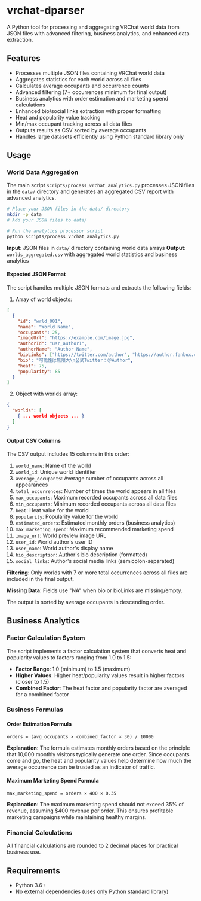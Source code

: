 # vrchat-dparser

A Python tool for processing and aggregating VRChat world data from JSON files with advanced filtering, business analytics, and enhanced data extraction.

## Features

- Processes multiple JSON files containing VRChat world data
- Aggregates statistics for each world across all files
- Calculates average occupants and occurrence counts
- Advanced filtering (7+ occurrences minimum for final output)
- Business analytics with order estimation and marketing spend calculations
- Enhanced bio/social links extraction with proper formatting
- Heat and popularity value tracking
- Min/max occupant tracking across all data files
- Outputs results as CSV sorted by average occupants
- Handles large datasets efficiently using Python standard library only

## Usage

### World Data Aggregation

The main script `scripts/process_vrchat_analytics.py` processes JSON files in the `data/` directory and generates an aggregated CSV report with advanced analytics.

```bash
# Place your JSON files in the data/ directory
mkdir -p data
# Add your JSON files to data/

# Run the analytics processor script
python scripts/process_vrchat_analytics.py
```

**Input**: JSON files in `data/` directory containing world data arrays
**Output**: `worlds_aggregated.csv` with aggregated world statistics and business analytics

#### Expected JSON Format

The script handles multiple JSON formats and extracts the following fields:

1. Array of world objects:
```json
[
  {
    "id": "wrld_001",
    "name": "World Name",
    "occupants": 25,
    "imageUrl": "https://example.com/image.jpg",
    "authorId": "usr_author1",
    "authorName": "Author Name",
    "bioLinks": ["https://twitter.com/author", "https://author.fanbox.cc/"],
    "bio": "可能性は無限大\n公式Twitter：＠Author",
    "heat": 75,
    "popularity": 85
  }
]
```

2. Object with worlds array:
```json
{
  "worlds": [
    { ... world objects ... }
  ]
}
```

#### Output CSV Columns

The CSV output includes 15 columns in this order:

1. `world_name`: Name of the world
2. `world_id`: Unique world identifier  
3. `average_occupants`: Average number of occupants across all appearances
4. `total_occurrences`: Number of times the world appears in all files
5. `max_occupants`: Maximum recorded occupants across all data files
6. `min_occupants`: Minimum recorded occupants across all data files
7. `heat`: Heat value for the world
8. `popularity`: Popularity value for the world
9. `estimated_orders`: Estimated monthly orders (business analytics)
10. `max_marketing_spend`: Maximum recommended marketing spend
11. `image_url`: World preview image URL
12. `user_id`: World author's user ID
13. `user_name`: World author's display name
14. `bio_description`: Author's bio description (formatted)
15. `social_links`: Author's social media links (semicolon-separated)

**Filtering**: Only worlds with 7 or more total occurrences across all files are included in the final output.

**Missing Data**: Fields use "NA" when bio or bioLinks are missing/empty.

The output is sorted by average occupants in descending order.

## Business Analytics

### Factor Calculation System

The script implements a factor calculation system that converts heat and popularity values to factors ranging from 1.0 to 1.5:

- **Factor Range**: 1.0 (minimum) to 1.5 (maximum)
- **Higher Values**: Higher heat/popularity values result in higher factors (closer to 1.5)
- **Combined Factor**: The heat factor and popularity factor are averaged for a combined factor

### Business Formulas

#### Order Estimation Formula
```
orders = (avg_occupants × combined_factor × 30) / 10000
```

**Explanation**: The formula estimates monthly orders based on the principle that 10,000 monthly visitors typically generate one order. Since occupants come and go, the heat and popularity values help determine how much the average occurrence can be trusted as an indicator of traffic.

#### Maximum Marketing Spend Formula
```
max_marketing_spend = orders × 400 × 0.35
```

**Explanation**: The maximum marketing spend should not exceed 35% of revenue, assuming $400 revenue per order. This ensures profitable marketing campaigns while maintaining healthy margins.

### Financial Calculations

All financial calculations are rounded to 2 decimal places for practical business use.

## Requirements

- Python 3.6+
- No external dependencies (uses only Python standard library)
